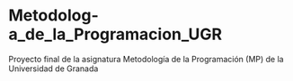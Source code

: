 # Metodolog-a_de_la_Programacion_UGR
Proyecto final de la asignatura Metodología de la Programación (MP) de la Universidad de Granada
